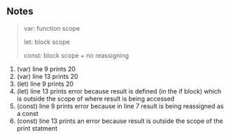 ## Notes
> var: function scope
>
> let: block scope
> 
> const: block scope + no reassigning


1. (var) line 9 prints 20
2. (var) line 13 prints 20
3. (let) line 9 prints 20
4. (let) line 13 prints error because result is defined (in the if block) which is outside the scope of where result is being accessed
5. (const) line 9 prints error because in line 7 result is being reassigned as a const
6. (const) line 13 prints an error because result is outside the scope of the print statment 